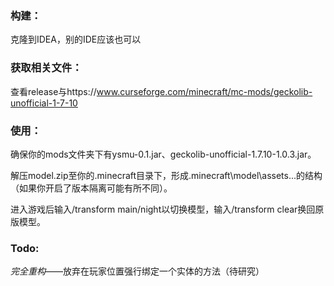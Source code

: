 ### 构建：

克隆到IDEA，别的IDE应该也可以

### 获取相关文件：

查看release与https://www.curseforge.com/minecraft/mc-mods/geckolib-unofficial-1-7-10

### 使用：

确保你的mods文件夹下有ysmu-0.1.jar、geckolib-unofficial-1.7.10-1.0.3.jar。

解压model.zip至你的.minecraft目录下，形成.minecraft\model\assets\...的结构（如果你开启了版本隔离可能有所不同）。

进入游戏后输入/transform main/night以切换模型，输入/transform clear换回原版模型。

### Todo:

*完全重构*——放弃在玩家位置强行绑定一个实体的方法（待研究）
